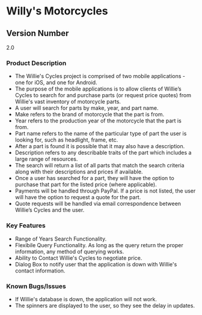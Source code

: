 # Willy's Motorcycles

## Version Number
2.0

### Product Description
* The Willie's Cycles project is comprised of two mobile applications - one for iOS, and one for Android.
* The purpose of the mobile applications is to allow clients of Willie’s Cycles to search for and purchase parts (or request price quotes) from Willie's vast inventory of motorcycle parts.
* A user will search for parts by make, year, and part name.
* Make refers to the brand of motorcycle that the part is from. 
* Year refers to the production year of the motorcycle that the part is from.
* Part name refers to the name of the particular type of part the user is looking for, such as headlight, frame, etc. 
* After a part is found it is possible that it may also have a description. 
* Description refers to any describable traits of the part which includes a large range of resources. 
* The search will return a list of all parts that match the search criteria along with their descriptions and prices if available.
* Once a user has searched for a part, they will have the option to purchase that part for the listed price (where applicable). 
* Payments will be handled through PayPal. If a price is not listed, the user will have the option to request a quote for the part. 
* Quote requests will be handled via email correspondence between Willie’s Cycles and the user. 

### Key Features
* Range of Years Search Functionality.
* Flexibile Query Functionality. As long as the query return the proper information, any method of querying works.
* Ability to Contact Willie's Cycles to negotiate price.
* Dialog Box to notify user that the application is down with Willie's contact information.

### Known Bugs/Issues
* If Willie's database is down, the application will not work.
* The spinners are displayed to the user, so they see the delay in updates.
